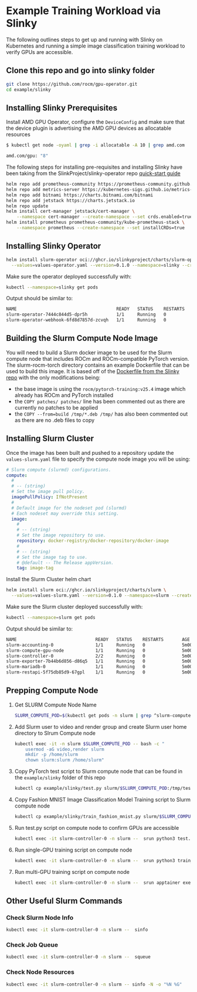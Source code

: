 # Example Training Workload via Slinky

The following outlines steps to get up and running with Slinky on Kubernetes and running a simple image classification training workload to verify GPUs are accessible.

## Clone this repo and go into slinky folder

```bash
git clone https://github.com/rocm/gpu-operator.git
cd example/slinky
```

## Installing Slinky Prerequisites

Install AMD GPU Operator, configure the `DeviceConfig` and make sure that the device plugin is advertising the AMD GPU devices as allocatable resources

```bash
$ kubectl get node -oyaml | grep -i allocatable -A 10 | grep amd.com

amd.com/gpu: "8"
```

The following steps for installing pre-requisites and installing Slinky have been taking from the SlinkProject/slinky-operator repo [quick-start guide](https://github.com/SlinkyProject/slurm-operator/blob/main/docs/quickstart.md)

```bash
helm repo add prometheus-community https://prometheus-community.github.io/helm-charts
helm repo add metrics-server https://kubernetes-sigs.github.io/metrics-server/
helm repo add bitnami https://charts.bitnami.com/bitnami
helm repo add jetstack https://charts.jetstack.io
helm repo update
helm install cert-manager jetstack/cert-manager \
	--namespace cert-manager --create-namespace --set crds.enabled=true
helm install prometheus prometheus-community/kube-prometheus-stack \
	--namespace prometheus --create-namespace --set installCRDs=true
```

## Installing Slinky Operator

```bash
helm install slurm-operator oci://ghcr.io/slinkyproject/charts/slurm-operator \
  --values=values-operator.yaml --version=0.1.0 --namespace=slinky --create-namespace
```

Make sure the operator deployed successfully with:

```sh
kubectl --namespace=slinky get pods
```

Output should be similar to:

```sh
NAME                                      READY   STATUS    RESTARTS   AGE
slurm-operator-7444c844d5-dpr5h           1/1     Running   0          5m00s
slurm-operator-webhook-6fd8d7857d-zcvqh   1/1     Running   0          5m00s
```

## Building the Slurm Compute Node Image

You will need to build a Slurm docker image to be used for the Slurm compute node that includes ROCm and ROCm-compatible PyTorch version.  The slurm-rocm-torch directory contains an example Dockerfile that can be used to build this image. It is based off of the [Dockerfile from the Slinky repo](https://github.com/SlinkyProject/containers/blob/main/schedmd/slurm/24.05/ubuntu24.04/Dockerfile) with the only modifications being:

- the base image is using the `rocm/pytorch-training:v25.4` image which already has ROCm and PyTorch installed
- the `COPY patches/ patches/` line has been commented out as there are currently no patches to be applied
- the `COPY --from=build /tmp/*.deb /tmp/` has also been commented out as there are no .deb files to copy


## Installing Slurm Cluster

Once the image has been built and pushed to a repository update the `values-slurm.yaml` file to specify the compute node image you will be using:

```yaml
# Slurm compute (slurmd) configurations.
compute:
  #
  # -- (string)
  # Set the image pull policy.
  imagePullPolicy: IfNotPresent
  #
  # Default image for the nodeset pod (slurmd)
  # Each nodeset may override this setting.
  image:
    #
    # -- (string)
    # Set the image repository to use.
    repository: docker-registry/docker-repository/docker-image
    #
    # -- (string)
    # Set the image tag to use.
    # @default -- The Release appVersion.
    tag: image-tag
```

Install the Slurm Cluster helm chart

```bash
helm install slurm oci://ghcr.io/slinkyproject/charts/slurm \
  --values=values-slurm.yaml --version=0.1.0 --namespace=slurm --create-namespace
```

Make sure the Slurm cluster deployed successfully with:

```sh
kubectl --namespace=slurm get pods
```

Output should be similar to:

```sh
NAME                              READY   STATUS    RESTARTS       AGE
slurm-accounting-0                1/1     Running   0              5m00s
slurm-compute-gpu-node            1/1     Running   0              5m00s
slurm-controller-0                2/2     Running   0              5m00s
slurm-exporter-7b44b6d856-d86q5   1/1     Running   0              5m00s
slurm-mariadb-0                   1/1     Running   0              5m00s
slurm-restapi-5f75db85d9-67gpl    1/1     Running   0              5m00s
```

## Prepping Compute Node

1. Get SLURM Compute Node Name

    ```bash
    SLURM_COMPUTE_POD=$(kubectl get pods -n slurm | grep ^slurm-compute-gpu-node | awk '{print $1}');echo $SLURM_COMPUTE_POD
    ```

2. Add Slurm user to video and render group and create Slurm user home directory to Slrum Compute node

    ```bash
    kubectl exec -it -n slurm $SLURM_COMPUTE_POD -- bash -c "
        usermod -aG video,render slurm
        mkdir -p /home/slurm
        chown slurm:slurm /home/slurm"
    ```

3. Copy PyTorch test script to Slurm compute node that can be found in the `example/slinky` folder of this repo

    ```bash
    kubectl cp example/slinky/test.py slurm/$SLURM_COMPUTE_POD:/tmp/test.py 
    ```

4. Copy Fashion MNIST Image Classification Model Training script to Slurm compute node

    ```bash
    kubectl cp example/slinky/train_fashion_mnist.py slurm/$SLURM_COMPUTE_POD:/tmp/train_fashion_mnist.py 
    ```

5. Run test.py script on compute node to confirm GPUs are accessible

    ```bash
    kubectl exec -it slurm-controller-0 -n slurm --  srun python3 test.py
    ```

6. Run single-GPU training script on compute node

    ```bash
    kubectl exec -it slurm-controller-0 -n slurm --  srun python3 train_fashion_mnist.py
    ```

7. Run multi-GPU training script on compute node

    ```bash
    kubectl exec -it slurm-controller-0 -n slurm --  srun apptainer exec --rocm --bind /tmp:/tmp torch_rocm.sif torchrun --standalone --nnodes=1 --nproc_per_node=8 --master-addr localhost train_mnist_distributed.py
    ```

## Other Useful Slurm Commands

### Check Slurm Node Info

```bash
kubectl exec -it slurm-controller-0 -n slurm --  sinfo
```

### Check Job Queue

```bash
kubectl exec -it slurm-controller-0 -n slurm --  squeue
```

### Check Node Resources

```bash
kubectl exec -it slurm-controller-0 -n slurm -- sinfo -N -o "%N %G"
```
